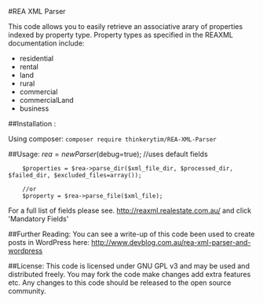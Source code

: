 #REA XML Parser

This code allows you to easily retrieve an associative arary of properties indexed by property type. Property types as specified in the REAXML documentation include:
 
 * residential
 * rental
 * land
 * rural
 * commercial
 * commercialLand
 * business

##Installation :

Using composer: `composer require thinkerytim/REA-XML-Parser`

##Usage:
		$rea = new Parser($debug=true); //uses default fields
	
		$properties = $rea->parse_dir($xml_file_dir, $processed_dir, $failed_dir, $excluded_files=array());
 	
 		//or
 		$property = $rea->parse_file($xml_file);

For a full list of fields please see. http://reaxml.realestate.com.au/ and click 'Mandatory Fields'


##Further Reading:
You can see a write-up of this code been used to create posts in WordPress here: http://www.devblog.com.au/rea-xml-parser-and-wordpress

##License: 
This code is licensed under GNU GPL v3 and may be used and distributed freely. You may fork the code make changes add extra features etc. Any changes to this code should be released to the open source community.

	